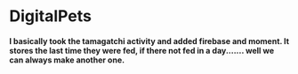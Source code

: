 # DigitalPets

#### I basically took the tamagatchi activity and added firebase and moment. It stores the last time they were fed, if there not fed in a day....... well we can always make another one.